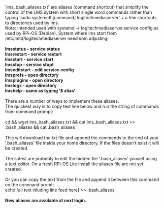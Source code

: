 'lms_bash_aliases.txt' are aliases (command shortcut) that simplify the control of the LMS system with short single word commands rather than typing 'sudo systemctl [command] logitechmediaserver' + a few shortcuts to directories used by lms.<br />
Note: intended used with systemd -> logitechmediaserver.service config as used by RPi-OS (Debian). System where lms start from /etc/initd/logitechmediaserver need som adjusting.<br />
<br /><b>
lmsstatus - service status<br />
lmsrestart - service restart <br />
lmsstart - service start<br />
lmsstop - service stopt<br />
lmseditstart - edit service config<br />
lmsprefs - open directory <br />
lmsplugins - open directory <br />
lmslogs - open directory<br />
lmshelp - same as typing '$ alias'<br />
</b><br />
There are a number of ways to implement these aliases.<br />
The quickest way is to copy text line below and run the string of commands from command prompt:<br />
<br />
cd && wget lms_bash_aliases.txt && cat lms_bash_aliases.txt >> .bash_aliases && cat .bash_aliases<br />
<br />
This will download the txt file and append the commands to the end of your '.bash_aliases' file inside your home directory. If the files doesn't exist it will be created.<br />
<br />
The safest are probebly to edit the hidden file '.bash_aliases' youself using a text editor. On a fresh RPi-OS Lite install the aliases file are not yet created.<br />
<br />
Or you can copy the text from the file and append it between this command on the command promt:<br />
echo [all text inluding line feed here] >> .bash_aliases<br />
<br />
<b>New aliases are available at next login.</b><br />